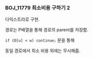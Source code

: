 ### BOJ_11779 최소비용 구하기 2

다익스트라로 구현.

경로는 P배열을 통해 경로의 parent를 저장함.

`if (D[u] < w) continue;` 문을 통해 

동일 경로에서 최소 비용 외에는 무시해줌.
